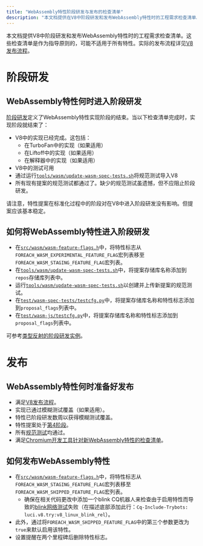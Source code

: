 ```yaml
---
title: "WebAssembly特性阶段研发与发布的检查清单"
description: "本文档提供在V8中阶段研发和发布WebAssembly特性时的工程需求检查清单。"
---
```

本文档提供V8中阶段研发和发布WebAssembly特性时的工程需求检查清单。这些检查清单是作为指导原则的，可能不适用于所有特性。实际的发布流程详见[V8发布流程](https://v8.dev/docs/feature-launch-process)。

# 阶段研发

## WebAssembly特性何时进入阶段研发

[阶段研发](https://docs.google.com/document/d/1ZgyNx7iLtRByBtbYi1GssWGefXXciLeADZBR_FxG-hE)定义了WebAssembly特性实现阶段的结束。当以下检查清单完成时，实现阶段就结束了：

- V8中的实现已经完成。这包括：
    - 在TurboFan中的实现（如果适用）
    - 在Liftoff中的实现（如果适用）
    - 在解释器中的实现（如果适用）
- V8中的测试可用
- 通过运行[`tools/wasm/update-wasm-spec-tests.sh`](https://cs.chromium.org/chromium/src/v8/tools/wasm/update-wasm-spec-tests.sh)将规范测试导入V8
- 所有现有提案的规范测试都通过了。缺少的规范测试虽遗憾，但不应阻止阶段研发。

请注意，特性提案在标准化过程中的阶段对在V8中进入阶段研发没有影响。但提案应该基本稳定。

## 如何将WebAssembly特性进入阶段研发

- 在[`src/wasm/wasm-feature-flags.h`](https://cs.chromium.org/chromium/src/v8/src/wasm/wasm-feature-flags.h)中，将特性标志从`FOREACH_WASM_EXPERIMENTAL_FEATURE_FLAG`宏列表移至`FOREACH_WASM_STAGING_FEATURE_FLAG`宏列表。
- 在[`tools/wasm/update-wasm-spec-tests.sh`](https://cs.chromium.org/chromium/src/v8/tools/wasm/update-wasm-spec-tests.sh)中，将提案存储库名称添加到`repos`存储库列表中。
- 运行[`tools/wasm/update-wasm-spec-tests.sh`](https://cs.chromium.org/chromium/src/v8/tools/wasm/update-wasm-spec-tests.sh)以创建并上传新提案的规范测试。
- 在[`test/wasm-spec-tests/testcfg.py`](https://cs.chromium.org/chromium/src/v8/test/wasm-spec-tests/testcfg.py)中，将提案存储库名称和特性标志添加到`proposal_flags`列表中。
- 在[`test/wasm-js/testcfg.py`](https://cs.chromium.org/chromium/src/v8/test/wasm-js/testcfg.py)中，将提案存储库名称和特性标志添加到`proposal_flags`列表中。

可参考[类型反射的阶段研发实例](https://crrev.com/c/1771791)。

# 发布

## WebAssembly特性何时准备好发布

- 满足[V8发布流程](https://v8.dev/docs/feature-launch-process)。
- 实现已通过模糊测试覆盖（如果适用）。
- 特性已阶段研发数周以获得模糊测试覆盖。
- 特性提案处于[第4阶段](https://github.com/WebAssembly/proposals)。
- 所有[规范测试](https://github.com/WebAssembly/spec/tree/master/test)均通过。
- 满足[Chromium开发工具针对新WebAssembly特性的检查清单](https://docs.google.com/document/d/1WbL-fGuLbbNr5-n_nRGo_ILqZFnh5ZjRSUcDTT3yI8s/preview)。

## 如何发布WebAssembly特性

- 在[`src/wasm/wasm-feature-flags.h`](https://source.chromium.org/chromium/chromium/src/+/master:v8/src/wasm/wasm-feature-flags.h)中，将特性标志从`FOREACH_WASM_STAGING_FEATURE_FLAG`宏列表移至`FOREACH_WASM_SHIPPED_FEATURE_FLAG`宏列表。
    - 确保在相关代码更改中添加一个blink CQ机器人来检查由于启用特性而导致的[blink网络测试](https://v8.dev/docs/blink-layout-tests)失败（在描述底部添加此行：`Cq-Include-Trybots: luci.v8.try:v8_linux_blink_rel`）。
- 此外，通过将`FOREACH_WASM_SHIPPED_FEATURE_FLAG`中的第三个参数更改为`true`来默认启用该特性。
- 设置提醒在两个里程碑后删除特性标志。
